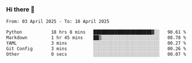 ### Hi there 👋

<!--[![Top Langs](https://github-readme-stats.vercel.app/api/top-langs/?username=Shuze-Liu)](https://github.com/Shuze-Liu/github-readme-stats)-->
<!--START_SECTION:waka-->

```txt
From: 03 April 2025 - To: 10 April 2025

Python           18 hrs 8 mins   ██████████████████████▓░░   90.61 %
Markdown         1 hr 45 mins    ██▒░░░░░░░░░░░░░░░░░░░░░░   08.78 %
YAML             3 mins          ░░░░░░░░░░░░░░░░░░░░░░░░░   00.27 %
Git Config       3 mins          ░░░░░░░░░░░░░░░░░░░░░░░░░   00.26 %
Other            0 secs          ░░░░░░░░░░░░░░░░░░░░░░░░░   00.07 %
```

<!--END_SECTION:waka-->

<!--
**Shuze-Liu/Shuze-Liu** is a ✨ _special_ ✨ repository because its `README.md` (this file) appears on your GitHub profile.

Here are some ideas to get you started:

- 🔭 I’m currently working on ...
- 🌱 I’m currently learning ...
- 👯 I’m looking to collaborate on ...
- 🤔 I’m looking for help with ...
- 💬 Ask me about ...
- 📫 How to reach me: ...
- 😄 Pronouns: ...
- ⚡ Fun fact: ...
-->
